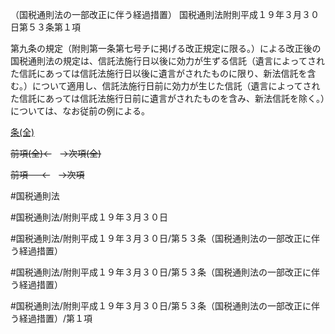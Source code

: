 （国税通則法の一部改正に伴う経過措置）
国税通則法附則平成１９年３月３０日第５３条第１項

第九条の規定（附則第一条第七号チに掲げる改正規定に限る。）による改正後の国税通則法の規定は、信託法施行日以後に効力が生ずる信託（遺言によってされた信託にあっては信託法施行日以後に遺言がされたものに限り、新法信託を含む。）について適用し、信託法施行日前に効力が生じた信託（遺言によってされた信託にあっては信託法施行日前に遺言がされたものを含み、新法信託を除く。）については、なお従前の例による。

[条(全)](国税通則法＿＿＿＿附則平成１９年３月３０日第５３条_.md)

~~前項(全)←~~　~~→次項(全)~~

~~前項 　 ←~~　~~→次項~~



#国税通則法

#国税通則法/附則平成１９年３月３０日

#国税通則法/附則平成１９年３月３０日/第５３条（国税通則法の一部改正に伴う経過措置）

#国税通則法/附則平成１９年３月３０日/第５３条（国税通則法の一部改正に伴う経過措置）

#国税通則法/附則平成１９年３月３０日/第５３条（国税通則法の一部改正に伴う経過措置）/第１項

